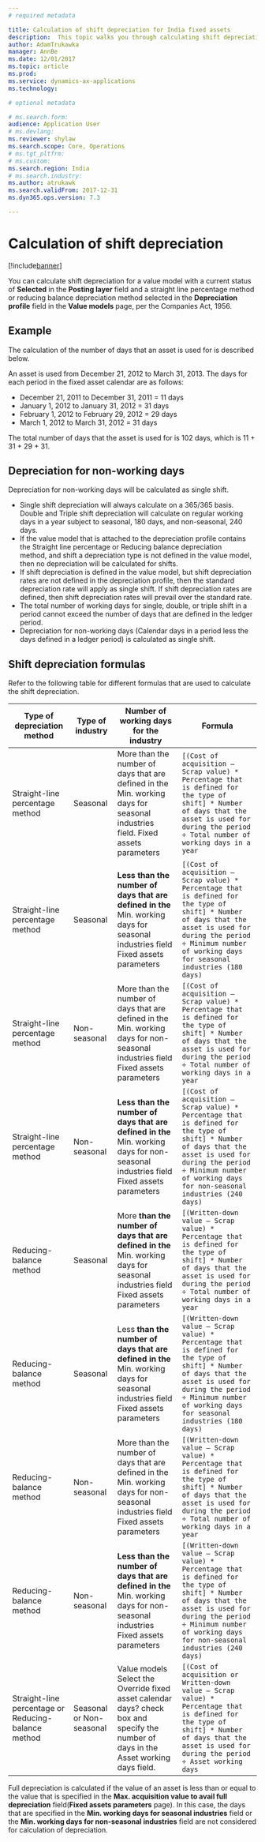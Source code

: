 ```yaml
---
# required metadata

title: Calculation of shift depreciation for India fixed assets
description:  This topic walks you through calculating shift depreciation for India fixed assets in Microsoft Dynamics 365 for Finance and Operations, Enterprise edition.
author: AdamTrukawka
manager: AnnBe
ms.date: 12/01/2017
ms.topic: article
ms.prod: 
ms.service: dynamics-ax-applications
ms.technology: 

# optional metadata

# ms.search.form: 
audience: Application User
# ms.devlang: 
ms.reviewer: shylaw
ms.search.scope: Core, Operations
# ms.tgt_pltfrm: 
# ms.custom: 
ms.search.region: India
# ms.search.industry: 
ms.author: atrukawk
ms.search.validFrom: 2017-12-31
ms.dyn365.ops.version: 7.3

---
```


# Calculation of shift depreciation
[!include[banner](../includes/banner.md)]

You can calculate shift depreciation for a value model with a current status of **Selected** in the **Posting layer** field and a straight line percentage method or reducing balance depreciation method selected in the **Depreciation profile** field in the **Value models** page, per the Companies Act, 1956.

## Example

The calculation of the number of days that an asset is used for is described below.

An asset is used from December 21, 2012 to March 31, 2013. The days for each period in the fixed asset calendar are as follows:

- December 21, 2011 to December 31, 2011 = 11 days
- January 1, 2012 to January 31, 2012 = 31 days
- February 1, 2012 to February 29, 2012 = 29 days
- March 1, 2012 to March 31, 2012 = 31 days

The total number of days that the asset is used for is 102 days, which is 11 + 31 + 29 + 31.

## Depreciation for non-working days

Depreciation for non-working days will be calculated as single shift. 

- Single shift depreciation will always calculate on a 365/365 basis. Double and Triple shift depreciation will calculate on regular working days in a year subject to seasonal, 180 days, and non-seasonal, 240 days.
- If the value model that is attached to the depreciation profile contains the Straight line percentage or Reducing balance depreciation method, and shift a depreciation type is not defined in the value model, then no depreciation will be calculated for shifts.
- If shift depreciation is defined in the value model, but shift depreciation rates are not defined in the depreciation profile, then the standard depreciation rate will apply as single shift. If shift depreciation rates are defined, then shift depreciation rates will prevail over the standard rate.  
- The total number of working days for single, double, or triple shift in a period cannot exceed the number of days that are defined in the ledger period.
- Depreciation for non-working days (Calendar days in a period less the days defined in a ledger period) is calculated as single shift.

## Shift depreciation formulas

Refer to the following table for different formulas that are used to calculate the shift depreciation.

| Type of depreciation method  | Type of industry  | Number of working days for the industry  | Formula                              |
|------------------------------|-------------------|------------------------------------------|--------------------------------------|
| Straight-line percentage method                     | Seasonal                 | More than the number of days that are defined in the Min. working days for seasonal industries field. Fixed assets parameters         | ```[(Cost of acquisition – Scrap value) * Percentage that is defined for the type of shift] * Number of days that the asset is used for during the period ÷ Total number of working days in a year```                               |
| Straight-line percentage method                     | Seasonal                 | **Less than the number of days that are defined in the** Min. working days for seasonal industries field Fixed assets parameters      | ```[(Cost of acquisition – Scrap value) * Percentage that is defined for the type of shift] * Number of days that the asset is used for during the period ÷ Minimum number of working days for seasonal industries (180 days)```     |
| Straight-line percentage method                     | Non-seasonal             | More than the number of days that are defined in the Min. working days for non-seasonal industries field Fixed assets parameters      | ```[(Cost of acquisition – Scrap value) * Percentage that is defined for the type of shift] * Number of days that the asset is used for during the period ÷ Total number of working days in a year```                                |
| Straight-line percentage method                     | Non-seasonal             | **Less than the number of days that are defined in the** Min. working days for non-seasonal industries field Fixed assets parameters  | ```[(Cost of acquisition – Scrap value) * Percentage that is defined for the type of shift] * Number of days that the asset is used for during the period ÷ Minimum number of working days for non-seasonal industries (240 days)``` |
| Reducing-balance method                             | Seasonal                 | More **than the number of days that are defined in the** Min. working days for seasonal industries field Fixed assets parameters      | ```[(Written-down value – Scrap value) * Percentage that is defined for the type of shift] * Number of days that the asset is used for during the period ÷ Total number of working days in a year```                                 |
| Reducing-balance method                             | Seasonal                 | Less **than the number of days that are defined in the** Min. working days for seasonal industries field Fixed assets parameters      | ```[(Written-down value – Scrap value) * Percentage that is defined for the type of shift] * Number of days that the asset is used for during the period ÷ Minimum number of working days for seasonal industries (180 days)```      |
| Reducing-balance method                             | Non-seasonal             | More than the number of days that are defined in the Min. working days for non-seasonal industries field Fixed assets parameters      | ```[(Written-down value – Scrap value) * Percentage that is defined for the type of shift] * Number of days that the asset is used for during the period ÷ Total number of working days in a year```                                 |
| Reducing-balance method                             | Non-seasonal             | **Less than the number of days that are defined in the** Min. working days for non-seasonal industries Fixed assets parameters        | ```[(Written-down value – Scrap value) * Percentage that is defined for the type of shift] * Number of days that the asset is used for during the period ÷ Minimum number of working days for non-seasonal industries (240 days)```  |
| Straight-line percentage or Reducing-balance method | Seasonal or Non-seasonal | Value models Select the Override fixed asset calendar days? check box and specify the number of days in the Asset working days field. | ```[(Cost of acquisition or Written-down value – Scrap value) * Percentage that is defined for the type of shift] * Number of days that the asset is used for during the period ÷ Asset working days```                              |

Full depreciation is calculated if the value of an asset is less than or equal to the value that is specified in the **Max. acquisition value to avail full depreciation** field(**Fixed assets parameters** page). In this case, the days that are specified in the **Min. working days for seasonal industries** field or the **Min. working days for non-seasonal industries** field are not considered for calculation of depreciation.
